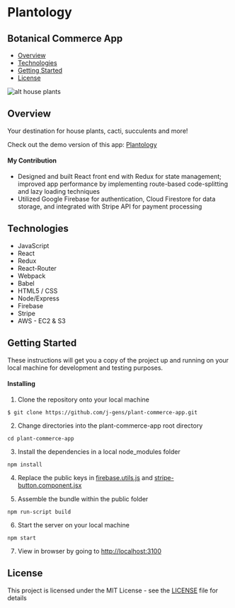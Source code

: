 # Plantology
## Botanical Commerce App

* [Overview](https://github.com/j-gens/plant-commerce-app#overview)
* [Technologies](https://github.com/j-gens/plant-commerce-app#technologies)
* [Getting Started](https://github.com/j-gens/plant-commerce-app#getting-started)
* [License](https://github.com/j-gens/plant-commerce-app#license)

![alt house plants](https://j-gens-portfolio.s3-us-west-1.amazonaws.com/plantology-gen.jpg)

## Overview

Your destination for house plants, cacti, succulents and more!

Check out the demo version of this app: [Plantology](ec2-54-151-26-136.us-west-1.compute.amazonaws.com)

#### My Contribution

* Designed and built React front end with Redux for state management; improved app performance by implementing route-based code-splitting and lazy loading techniques
* Utilized Google Firebase for authentication, Cloud Firestore for data storage, and integrated with Stripe API for payment processing

## Technologies

* JavaScript
* React
* Redux
* React-Router
* Webpack
* Babel
* HTML5 / CSS
* Node/Express
* Firebase
* Stripe
* AWS - EC2 & S3

## Getting Started

These instructions will get you a copy of the project up and running on your local machine for development and testing purposes.

#### Installing

1. Clone the repository onto your local machine
```
$ git clone https://github.com/j-gens/plant-commerce-app.git
```
2. Change directories into the plant-commerce-app root directory
```
cd plant-commerce-app
```
3. Install the dependencies in a local node_modules folder
```
npm install
```
4. Replace the public keys in [firebase.utils.js](https://github.com/j-gens/plant-commerce-app/blob/master/src/firebase/firebase.utils.js) and [stripe-button.component.jsx](https://github.com/j-gens/plant-commerce-app/blob/master/src/components/stripe-button/stripe-button.component.jsx)

5. Assemble the bundle within the public folder
```
npm run-script build
```
6. Start the server on your local machine
```
npm start
```
7. View in browser by going to [http://localhost:3100](http://localhost:3100)

## License

This project is licensed under the MIT License - see the [LICENSE](https://github.com/j-gens/plant-commerce-app/blob/master/LICENSE) file for details
